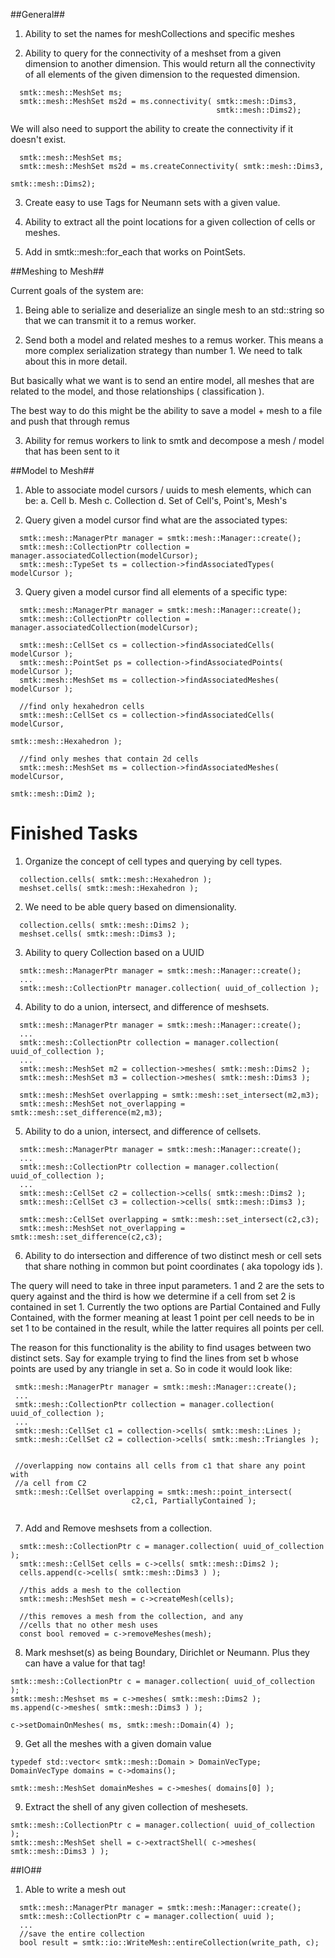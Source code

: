 
##General##

1. Ability to set the names for meshCollections and specific meshes

2. Ability to query for the connectivity of a meshset from a given dimension
   to another dimension. This would return all the connectivity of
   all elements of the given dimension to the requested dimension.

```
  smtk::mesh::MeshSet ms;
  smtk::mesh::MeshSet ms2d = ms.connectivity( smtk::mesh::Dims3,
                                              smtk::mesh::Dims2);

```

  We will also need to support the ability to create the connectivity
  if it doesn't exist.

```
  smtk::mesh::MeshSet ms;
  smtk::mesh::MeshSet ms2d = ms.createConnectivity( smtk::mesh::Dims3,
                                                    smtk::mesh::Dims2);

```

3. Create easy to use Tags for Neumann sets with a given value.


4. Ability to extract all the point locations for a given collection
   of cells or meshes.

5. Add in smtk::mesh::for_each that works on PointSets.


##Meshing to Mesh##

Current goals of the system are:

1. Being able to serialize and deserialize an single mesh to an std::string
  so that we can transmit it to a remus worker.

2. Send both a model and related meshes to a remus worker. This means
  a more complex serialization strategy than number 1. We need to talk about
  this in more detail.

  But basically what we want is to send an entire model, all meshes that
  are related to the model, and those relationships ( classification ).

  The best way to do this might be the ability to save a model + mesh to a
  file and push that through remus

3. Ability for remus workers to link to smtk and decompose a mesh / model
   that has been sent to it

##Model to Mesh##

1. Able to associate model cursors / uuids to mesh elements, which can be:
  a. Cell
  b. Mesh
  c. Collection
  d. Set of Cell's, Point's, Mesh's


2. Query given a model cursor find what are the associated types:

```
  smtk::mesh::ManagerPtr manager = smtk::mesh::Manager::create();
  smtk::mesh::CollectionPtr collection = manager.associatedCollection(modelCursor);
  smtk::mesh::TypeSet ts = collection->findAssociatedTypes( modelCursor );
```

3. Query given a model cursor find all elements of a specific type:

```
  smtk::mesh::ManagerPtr manager = smtk::mesh::Manager::create();
  smtk::mesh::CollectionPtr collection = manager.associatedCollection(modelCursor);

  smtk::mesh::CellSet cs = collection->findAssociatedCells( modelCursor );
  smtk::mesh::PointSet ps = collection->findAssociatedPoints( modelCursor );
  smtk::mesh::MeshSet ms = collection->findAssociatedMeshes( modelCursor );

  //find only hexahedron cells
  smtk::mesh::CellSet cs = collection->findAssociatedCells( modelCursor,
                                                           smtk::mesh::Hexahedron );

  //find only meshes that contain 2d cells
  smtk::mesh::MeshSet ms = collection->findAssociatedMeshes( modelCursor,
                                                            smtk::mesh::Dim2 );
```

# Finished Tasks #

1. Organize the concept of cell types and querying by cell types.
```
  collection.cells( smtk::mesh::Hexahedron );
  meshset.cells( smtk::mesh::Hexahedron );
```

2. We need to be able query based on dimensionality.
```
  collection.cells( smtk::mesh::Dims2 );
  meshset.cells( smtk::mesh::Dims3 );
```

3. Ability to query Collection based on a UUID

```
  smtk::mesh::ManagerPtr manager = smtk::mesh::Manager::create();
  ...
  smtk::mesh::CollectionPtr manager.collection( uuid_of_collection );

```

4. Ability to do a union, intersect, and difference of meshsets.
```
  smtk::mesh::ManagerPtr manager = smtk::mesh::Manager::create();
  ...
  smtk::mesh::CollectionPtr collection = manager.collection( uuid_of_collection );
  ...
  smtk::mesh::MeshSet m2 = collection->meshes( smtk::mesh::Dims2 );
  smtk::mesh::MeshSet m3 = collection->meshes( smtk::mesh::Dims3 );

  smtk::mesh::MeshSet overlapping = smtk::mesh::set_intersect(m2,m3);
  smtk::mesh::MeshSet not_overlapping = smtk::mesh::set_difference(m2,m3);
```

5. Ability to do a union, intersect, and difference of cellsets.
```
  smtk::mesh::ManagerPtr manager = smtk::mesh::Manager::create();
  ...
  smtk::mesh::CollectionPtr collection = manager.collection( uuid_of_collection );
  ...
  smtk::mesh::CellSet c2 = collection->cells( smtk::mesh::Dims2 );
  smtk::mesh::CellSet c3 = collection->cells( smtk::mesh::Dims3 );

  smtk::mesh::CellSet overlapping = smtk::mesh::set_intersect(c2,c3);
  smtk::mesh::MeshSet not_overlapping = smtk::mesh::set_difference(c2,c3);
```

6. Ability to do intersection and difference of two distinct mesh or cell sets
 that share nothing in common but point coordinates ( aka topology ids ).

 The query will need to take in three input parameters. 1 and 2 are the sets
 to query against and the third is how we determine if a cell from set 2 is
 contained in set 1. Currently the two options are Partial Contained and
 Fully Contained, with the former meaning at least 1 point per cell needs to be
 in set 1 to be contained in the result, while the latter requires all points
 per cell.

 The reason for this functionality is the ability to find usages between
 two distinct sets. Say for example trying to find the lines from set b whose
 points are used by any triangle in set a. So in code it would look like:

 ```
  smtk::mesh::ManagerPtr manager = smtk::mesh::Manager::create();
  ...
  smtk::mesh::CollectionPtr collection = manager.collection( uuid_of_collection );
  ...
  smtk::mesh::CellSet c1 = collection->cells( smtk::mesh::Lines );
  smtk::mesh::CellSet c2 = collection->cells( smtk::mesh::Triangles );


  //overlapping now contains all cells from c1 that share any point with
  //a cell from C2
  smtk::mesh::CellSet overlapping = smtk::mesh::point_intersect(
                            c2,c1, PartiallyContained );


 ```

7. Add and Remove meshsets from a collection.
  ```
    smtk::mesh::CollectionPtr c = manager.collection( uuid_of_collection );
    smtk::mesh::CellSet cells = c->cells( smtk::mesh::Dims2 );
    cells.append(c->cells( smtk::mesh::Dims3 ) );

    //this adds a mesh to the collection
    smtk::mesh::MeshSet mesh = c->createMesh(cells);

    //this removes a mesh from the collection, and any
    //cells that no other mesh uses
    const bool removed = c->removeMeshes(mesh);

  ```

8. Mark meshset(s) as being Boundary, Dirichlet or Neumann. Plus they can
   have a value for that tag!
  ```
  smtk::mesh::CollectionPtr c = manager.collection( uuid_of_collection );
  smtk::mesh::Meshset ms = c->meshes( smtk::mesh::Dims2 );
  ms.append(c->meshes( smtk::mesh::Dims3 ) );

  c->setDomainOnMeshes( ms, smtk::mesh::Domain(4) );
  ```

9. Get all the meshes with a given domain value

  ```
  typedef std::vector< smtk::mesh::Domain > DomainVecType;
  DomainVecType domains = c->domains();

  smtk::mesh::MeshSet domainMeshes = c->meshes( domains[0] );
  ```

9. Extract the shell of any given collection of meshesets.

  ```
  smtk::mesh::CollectionPtr c = manager.collection( uuid_of_collection );
  smtk::mesh::MeshSet shell = c->extractShell( c->meshes( smtk::mesh::Dims3 ) );

  ```


##IO##

1. Able to write a mesh out

```
  smtk::mesh::ManagerPtr manager = smtk::mesh::Manager::create();
  smtk::mesh::CollectionPtr c = manager.collection( uuid );
  ...
  //save the entire collection
  bool result = smtk::io::WriteMesh::entireCollection(write_path, c);


```
